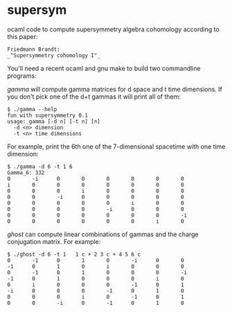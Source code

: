 # supersym

ocaml code to compute supersymmetry algebra cohomology according to this paper:

    Friedmann Brandt:
    _"Supersymmetry cohomology I"_

You'll need a recent ocaml and gnu make to build two commandline programs:

*gamma* will compute gamma matrices for d space and t time dimensions. If you don't pick one of the d+t gammas it will print all of them:

    $ ./gamma --help
    fun with supersymmetry 0.1
    usage: gamma [-d n] [-t n] [n]
      -d <n> dimension
      -t <n> time dimensions

For example, print the 6th one of the 7-dimensional spacetime with one time dimension:

    $ ./gamma -d 6 -t 1 6
    Gamma_6: 332
    0       -i      0       0       0       0       0       0
    i       0       0       0       0       0       0       0
    0       0       0       i       0       0       0       0
    0       0       -i      0       0       0       0       0
    0       0       0       0       0       i       0       0
    0       0       0       0       -i      0       0       0
    0       0       0       0       0       0       0       -i
    0       0       0       0       0       0       i       0

*ghost* can compute linear combinations of gammas and the charge conjugation matrix. For example:

    $ ./ghost -d 6 -t 1   1 c + 2 3 c + 4 5 6 c
    0       -1      0       1       0       -i      0       0
    -1      0       1       0       i       0       0       0
    0       -1      0       1       0       0       0       -i
    -1      0       1       0       0       0       i       0
    0       i       0       0       0       -1      0       1
    -i      0       0       0       -1      0       1       0
    0       0       0       i       0       -1      0       1
    0       0       -i      0       -1      0       1       0

